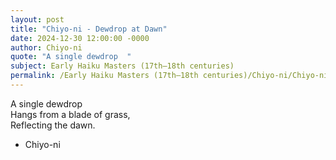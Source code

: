 ```yaml
---
layout: post
title: "Chiyo-ni - Dewdrop at Dawn"
date: 2024-12-30 12:00:00 -0000
author: Chiyo-ni
quote: "A single dewdrop  "
subject: Early Haiku Masters (17th–18th centuries)
permalink: /Early Haiku Masters (17th–18th centuries)/Chiyo-ni/Chiyo-ni - Dewdrop at Dawn
---
```


A single dewdrop  
Hangs from a blade of grass,  
Reflecting the dawn.

- Chiyo-ni
